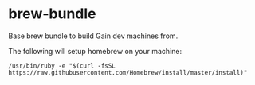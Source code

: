 # brew-bundle
Base brew bundle to build Gain dev machines from.

The following will setup homebrew on your machine:
```shell
/usr/bin/ruby -e "$(curl -fsSL https://raw.githubusercontent.com/Homebrew/install/master/install)"
```

